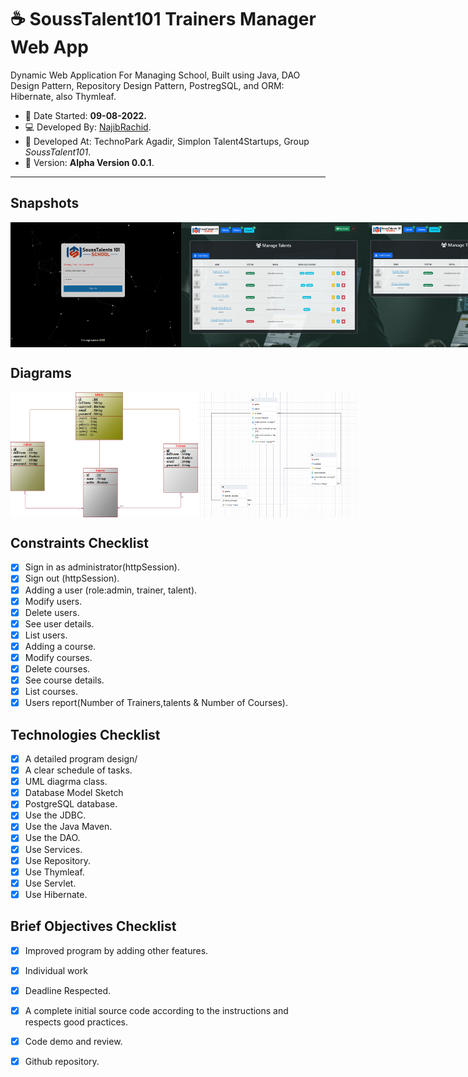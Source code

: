 # :coffee: SoussTalent101 Trainers Manager Web App

Dynamic Web Application For Managing School, Built using Java,
DAO Design Pattern, Repository Design Pattern, PostregSQL, and ORM: Hibernate, also Thymleaf.

 - :date: Date Started: **09-08-2022.** 
 - :computer:	Developed By: [NajibRachid](https://github.com/n4j1Br4ch1D).
 - :office: Developed At: TechnoPark Agadir, Simplon Talent4Startups, Group *SoussTalent101*.
 - :pushpin: Version: **Alpha Version 0.0.1**.

---

## Snapshots

<div style="display:flex">
<img src="/brief12-school-manager/1.PNG" height="200" width="300"/>
<img src="/brief12-school-manager/2.PNG" height="200" width="300"/>
<img src="/brief12-school-manager/3.PNG" height="200" width="300"/>
<img src="/brief12-school-manager/4.PNG" height="200" width="300"/>
</div>

## Diagrams
<div style="display:flex">
<img src="/brief12-school-manager/class_diagram.PNG" height="200" width="300"/>
<img src="/brief12-school-manager/db_sketch.PNG" height="200" width="300"/>
</div>
 
## Constraints Checklist

- [X] Sign in as administrator(httpSession).
- [X] Sign out (httpSession).
- [X] Adding a user (role:admin, trainer, talent).
- [X] Modify users.
- [X] Delete users.
- [X] See user details.
- [X] List users.
- [X] Adding a course.
- [X] Modify courses.
- [X] Delete courses.
- [X] See course details.
- [X] List courses.
- [X] Users report(Number of Trainers,talents & Number of Courses).

## Technologies Checklist

- [X] A detailed program design/
- [X] A clear schedule of tasks.
- [X] UML diagrma class.
- [X] Database Model Sketch
- [X] PostgreSQL database.
- [X] Use the JDBC.
- [X] Use the Java Maven.
- [X] Use the DAO.
- [X] Use Services.
- [X] Use Repository.
- [X] Use Thymleaf.
- [X] Use Servlet.
- [X] Use Hibernate.

## Brief Objectives Checklist

- [X] Improved program by adding other features.
- [X] Individual work
- [X] Deadline Respected.
- [X] A complete initial source code according to the instructions and respects good practices.
- [X] Code demo and review.
- [X] Github repository.


